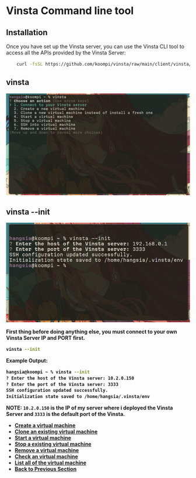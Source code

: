 # Vinsta Command line tool

## Installation
Once you have set up the Vinsta server, you can use the Vinsta CLI tool to access all the APIs provided by the Vinsta Server:


```bash
    curl -fsSL https://github.com/koompi/vinsta/raw/main/client/vinsta/script/install_vinsta | bash
```

## <summary><b>vinsta</summary>

![alt text](../../assets/cmd-assets/vinsta.jpg "Title")


## <summary><b>vinsta --init</summary>

![alt text](../../assets/cmd-assets/init.jpg "Title")

First thing before doing anything else, you must connect to your own Vinsta Server IP and PORT first.

```bash
vinsta --init
```
Example Output:

```bash
hangsia@koompi ~ % vinsta --init
? Enter the host of the Vinsta server: 10.2.0.150
? Enter the port of the Vinsta server: 3333
SSH configuration updated successfully.
Initialization state saved to /home/hangsia/.vinsta/env

```

<b>NOTE:</b> `10.2.0.150` is the IP of my server where i deployed the Vinsta Server and `3333` is the default port of the Vinsta.

- [Create a virtual machine ](./create/README.md)
- [Clone an existing virtual machine](./clone/README.md)
- [Start a virtual machine ](./start/README.md)
- [Stop a existing virtual machine](./stop/README.md)
- [Remove a virtual machine ](./remove/README.md)
- [Check an virtual machine](./check/README.md)
- [List all of the virtual machine](./listall/README.md)
- [Back to Previous Section](../installation-guide/koompi/README.md)

